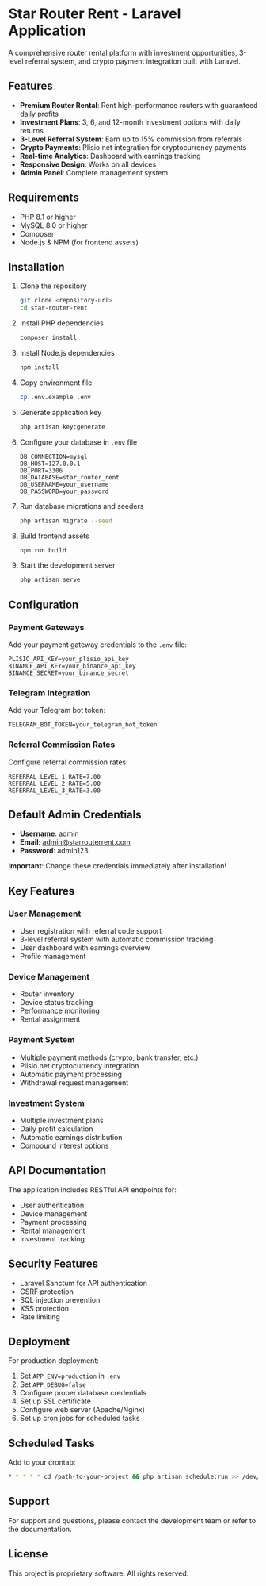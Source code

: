 # Star Router Rent - Laravel Application

A comprehensive router rental platform with investment opportunities, 3-level referral system, and crypto payment integration built with Laravel.

## Features

- **Premium Router Rental**: Rent high-performance routers with guaranteed daily profits
- **Investment Plans**: 3, 6, and 12-month investment options with daily returns
- **3-Level Referral System**: Earn up to 15% commission from referrals
- **Crypto Payments**: Plisio.net integration for cryptocurrency payments
- **Real-time Analytics**: Dashboard with earnings tracking
- **Responsive Design**: Works on all devices
- **Admin Panel**: Complete management system

## Requirements

- PHP 8.1 or higher
- MySQL 8.0 or higher
- Composer
- Node.js & NPM (for frontend assets)

## Installation

1. Clone the repository
   ```bash
   git clone <repository-url>
   cd star-router-rent
   ```

2. Install PHP dependencies
   ```bash
   composer install
   ```

3. Install Node.js dependencies
   ```bash
   npm install
   ```

4. Copy environment file
   ```bash
   cp .env.example .env
   ```

5. Generate application key
   ```bash
   php artisan key:generate
   ```

6. Configure your database in `.env` file
   ```
   DB_CONNECTION=mysql
   DB_HOST=127.0.0.1
   DB_PORT=3306
   DB_DATABASE=star_router_rent
   DB_USERNAME=your_username
   DB_PASSWORD=your_password
   ```

7. Run database migrations and seeders
   ```bash
   php artisan migrate --seed
   ```

8. Build frontend assets
   ```bash
   npm run build
   ```

9. Start the development server
   ```bash
   php artisan serve
   ```

## Configuration

### Payment Gateways

Add your payment gateway credentials to the `.env` file:

```
PLISIO_API_KEY=your_plisio_api_key
BINANCE_API_KEY=your_binance_api_key
BINANCE_SECRET=your_binance_secret
```

### Telegram Integration

Add your Telegram bot token:

```
TELEGRAM_BOT_TOKEN=your_telegram_bot_token
```

### Referral Commission Rates

Configure referral commission rates:

```
REFERRAL_LEVEL_1_RATE=7.00
REFERRAL_LEVEL_2_RATE=5.00
REFERRAL_LEVEL_3_RATE=3.00
```

## Default Admin Credentials

- **Username**: admin
- **Email**: admin@starrouterrent.com
- **Password**: admin123

**Important**: Change these credentials immediately after installation!

## Key Features

### User Management
- User registration with referral code support
- 3-level referral system with automatic commission tracking
- User dashboard with earnings overview
- Profile management

### Device Management
- Router inventory
- Device status tracking
- Performance monitoring
- Rental assignment

### Payment System
- Multiple payment methods (crypto, bank transfer, etc.)
- Plisio.net cryptocurrency integration
- Automatic payment processing
- Withdrawal request management

### Investment System
- Multiple investment plans
- Daily profit calculation
- Automatic earnings distribution
- Compound interest options

## API Documentation

The application includes RESTful API endpoints for:
- User authentication
- Device management
- Payment processing
- Rental management
- Investment tracking

## Security Features

- Laravel Sanctum for API authentication
- CSRF protection
- SQL injection prevention
- XSS protection
- Rate limiting

## Deployment

For production deployment:

1. Set `APP_ENV=production` in `.env`
2. Set `APP_DEBUG=false`
3. Configure proper database credentials
4. Set up SSL certificate
5. Configure web server (Apache/Nginx)
6. Set up cron jobs for scheduled tasks

## Scheduled Tasks

Add to your crontab:

```bash
* * * * * cd /path-to-your-project && php artisan schedule:run >> /dev/null 2>&1
```

## Support

For support and questions, please contact the development team or refer to the documentation.

## License

This project is proprietary software. All rights reserved.